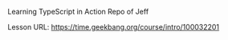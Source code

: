 Learning TypeScript in Action Repo of Jeff

Lesson URL: https://time.geekbang.org/course/intro/100032201
